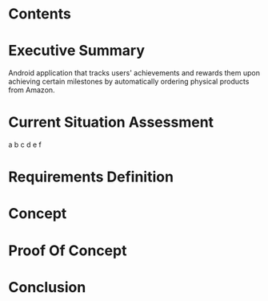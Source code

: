 Contents
========

Executive Summary
========

Android application that tracks users' achievements and rewards them upon achieving certain
milestones by automatically ordering physical products from Amazon. 

Current Situation Assessment
========

a
b
c
d
e
f

Requirements Definition
========

Concept
========

Proof Of Concept
========

Conclusion
========
